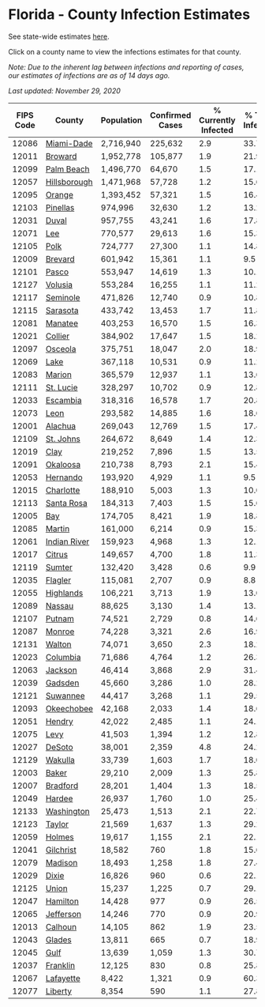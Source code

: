 # Florida - County Infection Estimates

See state-wide estimates [here](/infections/us-fl).

Click on a county name to view the infections estimates for that county.

*Note: Due to the inherent lag between infections and reporting of cases, our estimates of infections are as of 14 days ago.*

*Last updated: November 29, 2020*

|   FIPS Code |                       County |   Population |   Confirmed Cases |   % Currently Infected |   % Total Infected |
|-------------|------------------------------|--------------|-------------------|------------------------|--------------------|
|       12086 |     [Miami-Dade](miami-dade) |    2,716,940 |           225,632 |                    2.9 |               33.7 |
|       12011 |           [Broward](broward) |    1,952,778 |           105,877 |                    1.9 |               21.9 |
|       12099 |     [Palm Beach](palm-beach) |    1,496,770 |            64,670 |                    1.5 |               17.1 |
|       12057 | [Hillsborough](hillsborough) |    1,471,968 |            57,728 |                    1.2 |               15.6 |
|       12095 |             [Orange](orange) |    1,393,452 |            57,321 |                    1.5 |               16.4 |
|       12103 |         [Pinellas](pinellas) |      974,996 |            32,630 |                    1.2 |               13.2 |
|       12031 |               [Duval](duval) |      957,755 |            43,241 |                    1.6 |               17.8 |
|       12071 |                   [Lee](lee) |      770,577 |            29,613 |                    1.6 |               15.3 |
|       12105 |                 [Polk](polk) |      724,777 |            27,300 |                    1.1 |               14.8 |
|       12009 |           [Brevard](brevard) |      601,942 |            15,361 |                    1.1 |                9.5 |
|       12101 |               [Pasco](pasco) |      553,947 |            14,619 |                    1.3 |               10.1 |
|       12127 |           [Volusia](volusia) |      553,284 |            16,255 |                    1.1 |               11.2 |
|       12117 |         [Seminole](seminole) |      471,826 |            12,740 |                    0.9 |               10.8 |
|       12115 |         [Sarasota](sarasota) |      433,742 |            13,453 |                    1.7 |               11.8 |
|       12081 |           [Manatee](manatee) |      403,253 |            16,570 |                    1.5 |               16.3 |
|       12021 |           [Collier](collier) |      384,902 |            17,647 |                    1.5 |               18.2 |
|       12097 |           [Osceola](osceola) |      375,751 |            18,047 |                    2.0 |               18.9 |
|       12069 |                 [Lake](lake) |      367,118 |            10,531 |                    0.9 |               11.2 |
|       12083 |             [Marion](marion) |      365,579 |            12,937 |                    1.1 |               13.6 |
|       12111 |       [St. Lucie](st.-lucie) |      328,297 |            10,702 |                    0.9 |               12.8 |
|       12033 |         [Escambia](escambia) |      318,316 |            16,578 |                    1.7 |               20.8 |
|       12073 |                 [Leon](leon) |      293,582 |            14,885 |                    1.6 |               18.6 |
|       12001 |           [Alachua](alachua) |      269,043 |            12,769 |                    1.5 |               17.4 |
|       12109 |       [St. Johns](st.-johns) |      264,672 |             8,649 |                    1.4 |               12.3 |
|       12019 |                 [Clay](clay) |      219,252 |             7,896 |                    1.5 |               13.5 |
|       12091 |         [Okaloosa](okaloosa) |      210,738 |             8,793 |                    2.1 |               15.4 |
|       12053 |         [Hernando](hernando) |      193,920 |             4,929 |                    1.1 |                9.5 |
|       12015 |       [Charlotte](charlotte) |      188,910 |             5,003 |                    1.3 |               10.0 |
|       12113 |     [Santa Rosa](santa-rosa) |      184,313 |             7,403 |                    1.5 |               15.6 |
|       12005 |                   [Bay](bay) |      174,705 |             8,421 |                    1.9 |               18.8 |
|       12085 |             [Martin](martin) |      161,000 |             6,214 |                    0.9 |               15.3 |
|       12061 | [Indian River](indian-river) |      159,923 |             4,968 |                    1.3 |               12.1 |
|       12017 |             [Citrus](citrus) |      149,657 |             4,700 |                    1.8 |               11.3 |
|       12119 |             [Sumter](sumter) |      132,420 |             3,428 |                    0.6 |                9.9 |
|       12035 |           [Flagler](flagler) |      115,081 |             2,707 |                    0.9 |                8.8 |
|       12055 |       [Highlands](highlands) |      106,221 |             3,713 |                    1.9 |               13.0 |
|       12089 |             [Nassau](nassau) |       88,625 |             3,130 |                    1.4 |               13.1 |
|       12107 |             [Putnam](putnam) |       74,521 |             2,729 |                    0.8 |               14.6 |
|       12087 |             [Monroe](monroe) |       74,228 |             3,321 |                    2.6 |               16.9 |
|       12131 |             [Walton](walton) |       74,071 |             3,650 |                    2.3 |               18.2 |
|       12023 |         [Columbia](columbia) |       71,686 |             4,764 |                    1.2 |               26.3 |
|       12063 |           [Jackson](jackson) |       46,414 |             3,868 |                    2.9 |               31.4 |
|       12039 |           [Gadsden](gadsden) |       45,660 |             3,286 |                    1.0 |               28.2 |
|       12121 |         [Suwannee](suwannee) |       44,417 |             3,268 |                    1.1 |               29.5 |
|       12093 |     [Okeechobee](okeechobee) |       42,168 |             2,033 |                    1.4 |               18.6 |
|       12051 |             [Hendry](hendry) |       42,022 |             2,485 |                    1.1 |               24.1 |
|       12075 |                 [Levy](levy) |       41,503 |             1,394 |                    1.2 |               12.8 |
|       12027 |             [DeSoto](desoto) |       38,001 |             2,359 |                    4.8 |               24.2 |
|       12129 |           [Wakulla](wakulla) |       33,739 |             1,603 |                    1.7 |               18.0 |
|       12003 |               [Baker](baker) |       29,210 |             2,009 |                    1.3 |               25.8 |
|       12007 |         [Bradford](bradford) |       28,201 |             1,404 |                    1.3 |               18.5 |
|       12049 |             [Hardee](hardee) |       26,937 |             1,760 |                    1.0 |               25.4 |
|       12133 |     [Washington](washington) |       25,473 |             1,513 |                    2.1 |               22.7 |
|       12123 |             [Taylor](taylor) |       21,569 |             1,637 |                    1.3 |               29.2 |
|       12059 |             [Holmes](holmes) |       19,617 |             1,155 |                    2.1 |               22.1 |
|       12041 |       [Gilchrist](gilchrist) |       18,582 |               760 |                    1.8 |               15.6 |
|       12079 |           [Madison](madison) |       18,493 |             1,258 |                    1.8 |               27.4 |
|       12029 |               [Dixie](dixie) |       16,826 |               960 |                    0.6 |               22.1 |
|       12125 |               [Union](union) |       15,237 |             1,225 |                    0.7 |               29.1 |
|       12047 |         [Hamilton](hamilton) |       14,428 |               977 |                    0.9 |               26.5 |
|       12065 |       [Jefferson](jefferson) |       14,246 |               770 |                    0.9 |               20.9 |
|       12013 |           [Calhoun](calhoun) |       14,105 |               862 |                    1.9 |               23.5 |
|       12043 |             [Glades](glades) |       13,811 |               665 |                    0.7 |               18.9 |
|       12045 |                 [Gulf](gulf) |       13,639 |             1,059 |                    1.3 |               30.7 |
|       12037 |         [Franklin](franklin) |       12,125 |               830 |                    0.8 |               25.8 |
|       12067 |       [Lafayette](lafayette) |        8,422 |             1,321 |                    0.9 |               60.3 |
|       12077 |           [Liberty](liberty) |        8,354 |               590 |                    1.1 |               27.8 |